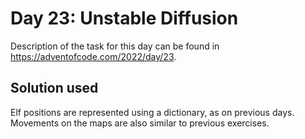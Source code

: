 # Day 23: Unstable Diffusion

Description of the task for this day can be found in https://adventofcode.com/2022/day/23.

## Solution used

Elf positions are represented using a dictionary, as on previous days. Movements on the maps are also similar to previous exercises. 

